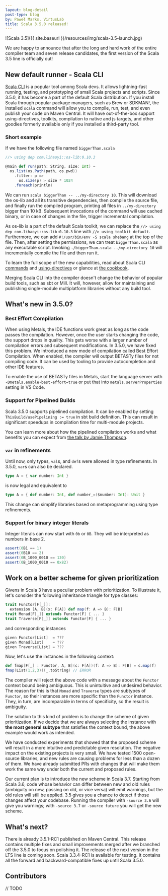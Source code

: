 ```yaml
---
layout: blog-detail
post-type: blog
by: Paweł Marks, VirtusLab
title: Scala 3.5.0 released!
---
```


![Scala 3.5]({{ site.baseurl }}/resources/img/scala-3.5-launch.jpg)

We are happy to announce that after the long and hard work of the entire compiler team and seven release candidates, the first version of the Scala 3.5 line is officially out!

## New default runner - Scala CLI

[Scala CLI](https://scala-cli.virtuslab.org/) is a popular tool among Scala devs. It allows lightning-fast running, testing, and prototyping of small Scala projects and scripts. Since 3.5.0, it has become a part of the default Scala distribution. If you install Scala through popular package managers, such as Brew or SDKMAN!, the installed `scala` command will allow you to compile, run, test, and even publish your code on Maven Central.  It will have out-of-the-box support using-directives, toolkits, compilation to native and js targets, and other goodies formerly available only if you installed a third-party tool.

### Short example

If we have the following file named `biggerThan.scala`

```scala
//> using dep com.lihaoyi::os-lib:0.10.3

@main def run(path: String, size: Int) =
  os.list(os.Path(path, os.pwd))
    .filter: p =>
      os.size(p) > size * 1024
    .foreach(println)
```

We can run `scala biggerThan -- ../my-directory 10`. This will download the os-lib and all its transitive dependencies, then compile the source file, and finally run the compiled program, printing all files in `../my-directory` bigger than 10 kB. Subsequent invocations of the command will use cached binary, or in case of changes in the file, trigger incremental compilation.

As os-lib is a part of the default Scala toolkit, we can replace the `//> using dep com.lihaoyi::os-lib:0.10.3` line with `//> using toolkit default`. Furthermore, we can add  `#!/usr/bin/env -S scala shebang` at the top of the file. Then, after setting the permissions, we can treat `biggerThan.scala` as any executable script. Invoking `./biggerThan.scala ../my-directory 10` will incrementally compile the file and then run it.

To learn the full scope of the new capabilities, read about Scala CLI [commands](https://scala-cli.virtuslab.org/docs/commands/basics/) and [using-directives](https://scala-cli.virtuslab.org/docs/reference/directives) or glance at [the cookbook](https://scala-cli.virtuslab.org/docs/cookbooks/intro).

Merging Scala CLI into the compiler doesn't change the behavior of popular build tools, such as sbt or Mill. It will, however, allow for maintaining and publishing single-module multiplatform libraries without any build tool.

## What's new in 3.5.0?

### Best Effort Compilation

When using Metals, the IDE functions work great as long as the code passes the compilation. However, once the user starts changing the code, the support drops in quality. This gets worse with a larger number of compilation errors and subsequent modifications. In 3.5.0, we have fixed this problem. We introduced a new mode of compilation called Best Effort Compilation. When enabled, the compiler will output BETASTy files for not compiling code. It can be used by tooling to provide autocompletion and other IDE features.

To enable the use of BETASTy files in Metals, start the language server with `-Dmetals.enable-best-effort=true` or put that into `metals.serverProperties` setting in VS Code.

### Support for Pipelined Builds

Scala 3.5.0 supports pipelined compilation. It can be enabled by setting `ThisBuild/usePipelining := true` in sbt build definition. This can result in significant speedups in compilation time for multi-module projects.

You can learn more about how the pipelined compilation works and what benefits you can expect from [the talk by Jamie Thompson](https://www.youtube.com/watch?v=1uuFxEAiPuQ&t=1473s).

### `var` in refinements

Until now, only types, `val`s, and `def`s were allowed in type refinements. In 3.5.0, `var`s can also be declared.

```scala
type A = { var number: Int }
```

is now legal and equivalent to

```scala
type A = { def number: Int, def number_=($number: Int): Unit }
```

This change can simplify libraries based on metaprogramming using type refinements.

### Support for binary integer literals

Integer literals can now start with `0b` or `0B`. They will be interpreted as numbers in base 2.

```scala
assert(0B1 == 1)
assert(0B10 == 2)
assert(0B_1000_0010 == 130)
assert(0B_1000_0010 == 0x82)
```

## Work on a better scheme for given prioritization

Givens in Scala 3 have a peculiar problem with prioritization. To illustrate it, let's consider the following inheritance triangle for type classes:

```scala
trait Functor[F[_]]:
  extension [A, B](x: F[A]) def map(f: A => B): F[B]
trait Monad[F[_]] extends Functor[F] { ... }
trait Traverse[F[_]] extends Functor[F] { ... }
```

and corresponding instances

```scala
given Functor[List]  = ???
given Monad[List]    = ???
given Traverse[List] = ???
```

Now, let's use the instances in the following context:

```scala
def fmap[F[_] : Functor, A, B](c: F[A])(f: A => B): F[B] = c.map(f)
fmap(List(1,2,3))(_.toString) // ERROR
```

The compiler will reject the above code with a message about the `Functor` context bound being ambiguous. This is unintuitive and undesired behavior. The reason for this is that `Monad` and `Traverse` types are subtypes of `Functor`, so their instances are more specific than the `Functor` instance. They, in turn, are incomparable in terms of specificity, so the result is ambiguity.

The solution to this kind of problem is to change the scheme of given prioritization. If we decide that we are always selecting the instance with **the most general subtype** that satisfies the context bound, the above example would work as intended.

We have conducted experiments that showed that the proposed scheme will result in a more intuitive and predictable given resolution. The negative impact on the existing projects is very small. We have tested 1500 open-source libraries, and new rules are causing problems for less than a dozen of them. We have already submitted PRs with changes that will make them work the same way under both the current and proposed rules.

Our current plan is to introduce the new scheme in Scala 3.7. Starting from Scala 3.6, code whose behavior can differ between new and old rules (ambiguity on new, passing on old, or vice versa) will emit warnings, but the old rules will still be applied. 3.5 gives you a chance to detect if those changes affect your codebase. Running the compiler with `-source 3.6` will give you warnings; with `-source 3.7` or `-source future` you will get the new scheme.

## What's next?

There is already 3.5.1-RC1 published on Maven Central. This release contains multiple fixes and small improvements merged after we branched off the 3.5.0 to focus on polishing it. The release of the next version in the LTS line is coming soon. Scala 3.3.4-RC1 is available for testing. It contains all the forward and backward-compatible fixes up until Scala 3.5.0.

## Contributors

// TODO
